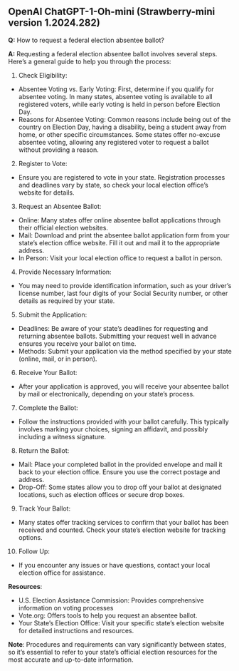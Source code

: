 ## OpenAI ChatGPT-1-Oh-mini (Strawberry-mini version 1.2024.282)

**Q:** How to request a federal election absentee ballot?

**A:** Requesting a federal election absentee ballot involves several steps. Here’s a general guide to help you through the process:

1.	Check Eligibility:
* Absentee Voting vs. Early Voting: First, determine if you qualify for absentee voting. In many states, absentee voting is available to all registered voters, while early voting is held in person before Election Day.
* Reasons for Absentee Voting: Common reasons include being out of the country on Election Day, having a disability, being a student away from home, or other specific circumstances. Some states offer no-excuse absentee voting, allowing any registered voter to request a ballot without providing a reason.
2.	Register to Vote:
* Ensure you are registered to vote in your state. Registration processes and deadlines vary by state, so check your local election office’s website for details.
3.	Request an Absentee Ballot:
* Online: Many states offer online absentee ballot applications through their official election websites.
* Mail: Download and print the absentee ballot application form from your state’s election office website. Fill it out and mail it to the appropriate address.
* In Person: Visit your local election office to request a ballot in person.
4.	Provide Necessary Information:
* You may need to provide identification information, such as your driver’s license number, last four digits of your Social Security number, or other details as required by your state.
5.	Submit the Application:
* Deadlines: Be aware of your state’s deadlines for requesting and returning absentee ballots. Submitting your request well in advance ensures you receive your ballot on time.
* Methods: Submit your application via the method specified by your state (online, mail, or in person).
6.	Receive Your Ballot:
* After your application is approved, you will receive your absentee ballot by mail or electronically, depending on your state’s process.
7.	Complete the Ballot:
* Follow the instructions provided with your ballot carefully. This typically involves marking your choices, signing an affidavit, and possibly including a witness signature.
8.	Return the Ballot:
* Mail: Place your completed ballot in the provided envelope and mail it back to your election office. Ensure you use the correct postage and address.
* Drop-Off: Some states allow you to drop off your ballot at designated locations, such as election offices or secure drop boxes.
9.	Track Your Ballot:
* Many states offer tracking services to confirm that your ballot has been received and counted. Check your state’s election website for tracking options.
10.	Follow Up:
* If you encounter any issues or have questions, contact your local election office for assistance.

**Resources**:

* U.S. Election Assistance Commission: Provides comprehensive information on voting processes
* Vote.org: Offers tools to help you request an absentee ballot.
* Your State’s Election Office: Visit your specific state’s election website for detailed instructions and resources.

**Note**: Procedures and requirements can vary significantly between states, so it’s essential to refer to your state’s official election resources for the most accurate and up-to-date information.
